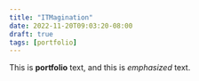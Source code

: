 ```yaml
---
title: "ITMagination"
date: 2022-11-20T09:03:20-08:00
draft: true
tags: [portfolio]
---
```

This is **portfolio** text, and this is *emphasized* text.